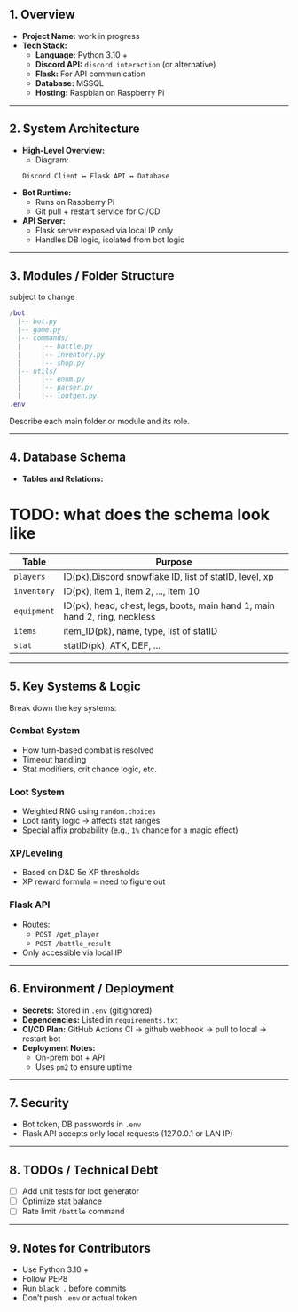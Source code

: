## 1. Overview

- **Project Name:** work in progress
- **Tech Stack:**
  - **Language:** Python 3.10 +
  - **Discord API:** `discord interaction` (or alternative)
  - **Flask:** For API communication
  - **Database:** MSSQL
  - **Hosting:** Raspbian on Raspberry Pi

---

## 2. System Architecture

- **High-Level Overview:**
    - Diagram:
    ```
    Discord Client ↔ Flask API ↔ Database
    ```
- **Bot Runtime:**
    - Runs on Raspberry Pi
    - Git pull + restart service for CI/CD
- **API Server:**
    - Flask server exposed via local IP only
    - Handles DB logic, isolated from bot logic

---

## 3. Modules / Folder Structure
subject to change
```lua
/bot
  |-- bot.py
  |-- game.py
  |-- commands/
  |     |-- battle.py
  |     |-- inventory.py
  |     |-- shop.py
  |-- utils/
  |     |-- enum.py
  |     |-- parser.py
  |     |-- lootgen.py
.env
```

Describe each main folder or module and its role.

---

## 4. Database Schema

- **Tables and Relations:**
# TODO: what does the schema look like

| Table       | Purpose                                                                    |
| ----------- | -------------------------------------------------------------------------- |
| `players`   | ID(pk),Discord snowflake ID, list of statID, level, xp                     |
| `inventory` | ID(pk), item 1, item 2, ..., item 10                                       |
| `equipment` | ID(pk), head, chest, legs, boots, main hand 1, main hand 2, ring, neckless |
| `items`     | item_ID(pk), name, type, list of statID                                    |
| `stat`      | statID(pk), ATK, DEF, ...                                                  |

---

## 5. Key Systems & Logic

Break down the key systems:

### Combat System
- How turn-based combat is resolved
- Timeout handling
- Stat modifiers, crit chance logic, etc.

### Loot System
- Weighted RNG using `random.choices`
- Loot rarity logic → affects stat ranges
- Special affix probability (e.g., `1%` chance for a magic effect)

### XP/Leveling
- Based on D&D 5e XP thresholds
- XP reward formula = need to figure out

### Flask API
- Routes:
    - `POST /get_player`
    - `POST /battle_result`
- Only accessible via local IP

---

## 6. Environment / Deployment

- **Secrets:** Stored in `.env` (gitignored)
- **Dependencies:** Listed in `requirements.txt`
- **CI/CD Plan:** GitHub Actions CI &rarr; github webhook &rarr; pull to local &rarr; restart bot
- **Deployment Notes:**
    - On-prem bot + API
    - Uses `pm2` to ensure uptime

---

## 7. Security

- Bot token, DB passwords in `.env`
- Flask API accepts only local requests (127.0.0.1 or LAN IP)

---

## 8. TODOs / Technical Debt

- [ ] Add unit tests for loot generator
- [ ] Optimize stat balance
- [ ] Rate limit `/battle` command

---

## 9. Notes for Contributors

- Use Python 3.10 +
- Follow PEP8
- Run `black .` before commits
- Don’t push `.env` or actual token